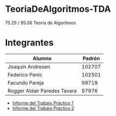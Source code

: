 # TeoriaDeAlgoritmos-TDA
75.29 / 95.06 Teoría de Algoritmos

# Integrantes

| Alumno | Padrón |
|-----------|-----------|
| Joaquin Andresen | 102707 |
| Federico Penic   | 102501 | 
| Facundo Pareja   | 99719 |
| Rogger Aldair Paredes Tavara  | 97976 |

- [Informe del Trabajo Práctico 1 ](https://docs.google.com/document/d/15LvIB2P4ZTY3Jx9WWOxP5crdg1EdURRtsRJR5iagp3M/edit?usp=drive_link)
- [Informe del Trabajo Práctico 2 ](https://docs.google.com/document/d/12h7EgMiTHk3UqudxRK7f7nTMws6SNroDegQtKVuQ-v8/edit#heading=h.grvm8l8bjc1m)
